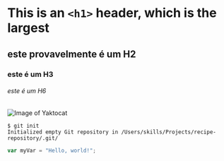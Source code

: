 # This is an `<h1>` header, which is the largest
## este provavelmente é um H2
### este é um H3
###### este é um H6


![Image of Yaktocat](https://octodex.github.com/images/yaktocat.png)

```
$ git init
Initialized empty Git repository in /Users/skills/Projects/recipe-repository/.git/
```
``` javascript
var myVar = "Hello, world!";
```